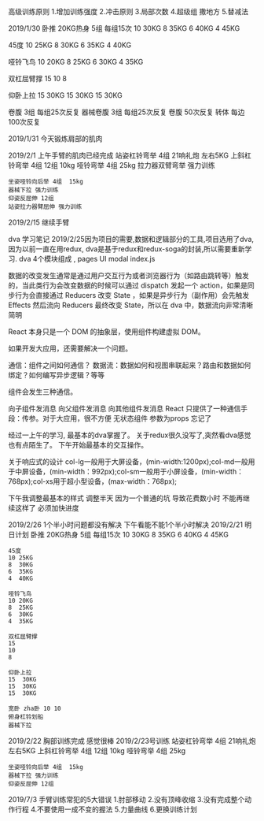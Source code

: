 高级训练原则
  1.增加训练强度
  2.冲击原则
  3.局部次数
  4.超级组 撒地方
  5.替减法

2019/1/30
  卧推  20KG热身 5组 每组15次
  10  30KG 
  8 35KG 
  6 40KG
  4 45KG

  45度 
  10 25KG
  8  30KG
  6  35KG
  4  40KG

  哑铃飞鸟
  10 20KG
  8  25KG 
  6  30KG
  4  35KG

  双杠屈臂撑
  15
  10
  8

  仰卧上拉
  15  30KG
  15  30KG
  15  30KG

  卷腹 3组 每组25次反复
  器械卷腹  3组 每组25次反复
  卷腹 50次反复
  转体 每边100次反复

2019/1/31 
  今天锻炼肩部的肌肉

2019/2/1
  上午手臂的肌肉已经完成
    站姿杠铃弯举 4组 21响礼炮 左右5KG 
    上斜杠铃弯举 4组 12组 10kg
    哑铃弯举 4组 25kg
    拉力器双臂弯举 强力训练

    坐姿哑铃向后举 4组  15kg
    器械下拉 强力训练
    仰姿反屈伸 12组
    站姿拉力器臂屈伸 强力训练 

2019/2/15
  继续手臂


dva 学习笔记 
  2019/2/25因为项目的需要,数据和逻辑部分的工具,项目选用了dva,因为以前一直在用redux,
  dva是基于redux和redux-soga的封装,所以需要重新学习.
  dva 4个模块组成 , pages  UI modal index.js

  数据的改变发生通常是通过用户交互行为或者浏览器行为（如路由跳转等）触发的，当此类行为会改变数据的时候可以通过 dispatch 发起一个 action，如果是同步行为会直接通过 Reducers 改变 State ，如果是异步行为（副作用）会先触发 Effects 然后流向 Reducers 最终改变 State，所以在 dva 中，数据流向非常清晰简明


React 本身只是一个 DOM 的抽象层，使用组件构建虚拟 DOM。

如果开发大应用，还需要解决一个问题。

通信：组件之间如何通信？
数据流：数据如何和视图串联起来？路由和数据如何绑定？如何编写异步逻辑？等等

组件会发生三种通信。

向子组件发消息
向父组件发消息
向其他组件发消息
React 只提供了一种通信手段：传参。对于大应用，很不方便
无状态组件 参数为props 忘记了

经过一上午的学习, 最基本的dva掌握了。 
关于redux很久没写了,突然看dva感觉也有点陌生了。
下午开始最基本的交互操作。

关于响应式的设计
col-lg一般用于大屏设备，(min-width:1200px);col-md一般用于中屏设备，(min-width：992px);col-sm一般用于小屏设备，(min-width：768px);col-xs用于超小型设备，(max-width：768px);

下午我调整最基本的样式 调整半天 因为一个普通的坑 导致花费数小时 不能再继续这样了 
必须加快进度 

2019/2/26 1个半小时问题都没有解决 下午看能不能1个半小时解决
2019/2/21
  明日计划
    卧推  20KG热身 5组 每组15次
    10  30KG 
    8 35KG 
    6 40KG
    4 45KG

    45度 
    10 25KG
    8  30KG
    6  35KG
    4  40KG

    哑铃飞鸟
    10 20KG
    8  25KG 
    6  30KG
    4  35KG

    双杠屈臂撑
    15
    10
    8

    仰卧上拉
    15  30KG
    15  30KG
    15  30KG

    宽卧 zha卧 10 10
    俯身杠铃划船
    器械下拉
  
2019/2/22
  胸部训练完成 感觉很棒  2019/2/23号训练
    站姿杠铃弯举 4组 21响礼炮 左右5KG 
    上斜杠铃弯举 4组 12组 10kg
    哑铃弯举 4组 25kg


    坐姿哑铃向后举 4组  15kg
    器械下拉 强力训练
    仰姿反屈伸 12组


2019/7/3
 手臂训练常犯的5大错误
    1.肘部移动
    2.没有顶峰收缩
    3.没有完成整个动作行程
    4.不要使用一成不变的握法
    5.力量曲线
    6.更换训练计划
